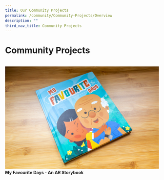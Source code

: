 ```yaml
---
title: Our Community Projects
permalink: /community/Community-Projects/Overview
description: ""
third_nav_title: Community Projects
---
```

# Community Projects


<br>
 <div class="row">  
     <div class="col"><a href="/community/Community-Projects/My-Favourite-Days"><img src="/images/community/MyFavouriteDays.jpg"></a><br>
       <div class="header"><b>My Favourite Days - An AR Storybook</b>
</b></div><br>
  </div>
     <div class="col"> 
</div><br>
  </div>
	
	
